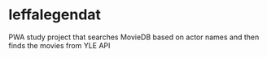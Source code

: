 # leffalegendat
PWA study project that searches MovieDB based on actor names and then finds the movies from YLE API
